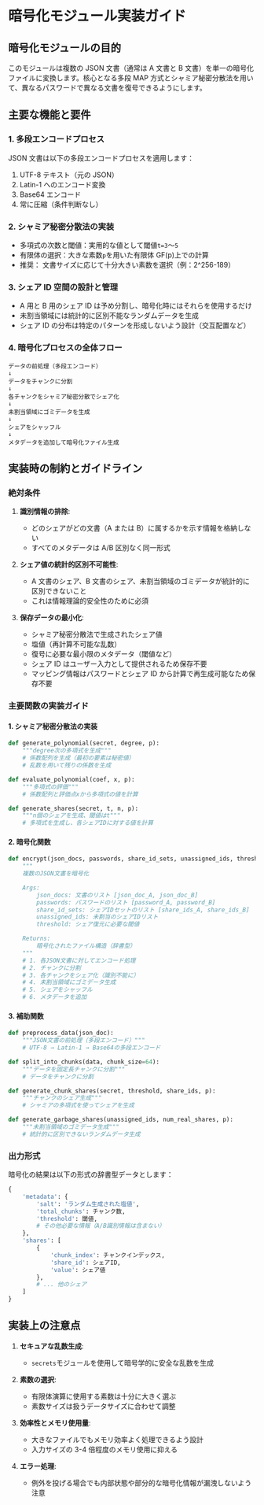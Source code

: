 # 暗号化モジュール実装ガイド

## 暗号化モジュールの目的

このモジュールは複数の JSON 文書（通常は A 文書と B 文書）を単一の暗号化ファイルに変換します。核心となる多段 MAP 方式とシャミア秘密分散法を用いて、異なるパスワードで異なる文書を復号できるようにします。

## 主要な機能と要件

### 1. 多段エンコードプロセス

JSON 文書は以下の多段エンコードプロセスを適用します：

1. UTF-8 テキスト（元の JSON）
2. Latin-1 へのエンコード変換
3. Base64 エンコード
4. 常に圧縮（条件判断なし）

### 2. シャミア秘密分散法の実装

- 多項式の次数と閾値：実用的な値として閾値`t=3`～`5`
- 有限体の選択：大きな素数`p`を用いた有限体 GF(p)上での計算
- 推奨： 文書サイズに応じて十分大きい素数を選択（例：2^256-189）

### 3. シェア ID 空間の設計と管理

- A 用と B 用のシェア ID は予め分割し、暗号化時にはそれらを使用するだけ
- 未割当領域には統計的に区別不能なランダムデータを生成
- シェア ID の分布は特定のパターンを形成しないよう設計（交互配置など）

### 4. 暗号化プロセスの全体フロー

```
データの前処理（多段エンコード）
↓
データをチャンクに分割
↓
各チャンクをシャミア秘密分散でシェア化
↓
未割当領域にゴミデータを生成
↓
シェアをシャッフル
↓
メタデータを追加して暗号化ファイル生成
```

## 実装時の制約とガイドライン

### 絶対条件

1. **識別情報の排除**:

   - どのシェアがどの文書（A または B）に属するかを示す情報を格納しない
   - すべてのメタデータは A/B 区別なく同一形式

2. **シェア値の統計的区別不可能性**:

   - A 文書のシェア、B 文書のシェア、未割当領域のゴミデータが統計的に区別できないこと
   - これは情報理論的安全性のために必須

3. **保存データの最小化**:
   - シャミア秘密分散法で生成されたシェア値
   - 塩値（再計算不可能な乱数）
   - 復号に必要な最小限のメタデータ（閾値など）
   - シェア ID はユーザー入力として提供されるため保存不要
   - マッピング情報はパスワードとシェア ID から計算で再生成可能なため保存不要

### 主要関数の実装ガイド

#### 1. シャミア秘密分散法の実装

```python
def generate_polynomial(secret, degree, p):
    """degree次の多項式を生成"""
    # 係数配列を生成（最初の要素は秘密値）
    # 乱数を用いて残りの係数を生成

def evaluate_polynomial(coef, x, p):
    """多項式の評価"""
    # 係数配列と評価点xから多項式の値を計算

def generate_shares(secret, t, n, p):
    """n個のシェアを生成、閾値はt"""
    # 多項式を生成し、各シェアIDに対する値を計算
```

#### 2. 暗号化関数

```python
def encrypt(json_docs, passwords, share_id_sets, unassigned_ids, threshold=3):
    """
    複数のJSON文書を暗号化

    Args:
        json_docs: 文書のリスト [json_doc_A, json_doc_B]
        passwords: パスワードのリスト [password_A, password_B]
        share_id_sets: シェアIDセットのリスト [share_ids_A, share_ids_B]
        unassigned_ids: 未割当のシェアIDリスト
        threshold: シェア復元に必要な閾値

    Returns:
        暗号化されたファイル構造（辞書型）
    """
    # 1. 各JSON文書に対してエンコード処理
    # 2. チャンクに分割
    # 3. 各チャンクをシェア化（識別不能に）
    # 4. 未割当領域にゴミデータ生成
    # 5. シェアをシャッフル
    # 6. メタデータを追加
```

#### 3. 補助関数

```python
def preprocess_data(json_doc):
    """JSON文書の前処理（多段エンコード）"""
    # UTF-8 → Latin-1 → Base64の多段エンコード

def split_into_chunks(data, chunk_size=64):
    """データを固定長チャンクに分割"""
    # データをチャンクに分割

def generate_chunk_shares(secret, threshold, share_ids, p):
    """チャンクのシェア生成"""
    # シャミアの多項式を使ってシェアを生成

def generate_garbage_shares(unassigned_ids, num_real_shares, p):
    """未割当領域のゴミデータ生成"""
    # 統計的に区別できないランダムデータ生成
```

### 出力形式

暗号化の結果は以下の形式の辞書型データとします：

```python
{
    'metadata': {
        'salt': 'ランダム生成された塩値',
        'total_chunks': チャンク数,
        'threshold': 閾値,
        # その他必要な情報（A/B識別情報は含まない）
    },
    'shares': [
        {
            'chunk_index': チャンクインデックス,
            'share_id': シェアID,
            'value': シェア値
        },
        # ... 他のシェア
    ]
}
```

## 実装上の注意点

1. **セキュアな乱数生成**:

   - `secrets`モジュールを使用して暗号学的に安全な乱数を生成

2. **素数の選択**:

   - 有限体演算に使用する素数は十分に大きく選ぶ
   - 素数サイズは扱うデータサイズに合わせて調整

3. **効率性とメモリ使用量**:

   - 大きなファイルでもメモリ効率よく処理できるよう設計
   - 入力サイズの 3-4 倍程度のメモリ使用に抑える

4. **エラー処理**:
   - 例外を投げる場合でも内部状態や部分的な暗号化情報が漏洩しないよう注意

